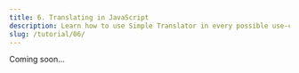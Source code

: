 ```yaml
---
title: 6. Translating in JavaScript
description: Learn how to use Simple Translator in every possible use-case.
slug: /tutorial/06/
---
```


Coming soon...

